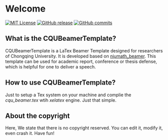 # Welcome
[![MIT License](https://img.shields.io/badge/license-MIT-green.svg)](https://opensource.org/licenses/MIT) 
[![GitHub release](https://img.shields.io/github/release/CQUtug/TeXProposal.svg?label=Github)](https://github.com/CQUtug/CQUBeamer)
[![GitHub commits](https://img.shields.io/github/commits-since/CQUtug/TeXProposal/1.1.svg)](https://github.com/CQUtug/CQUBeamer/issues)

## What is the CQUBeamerTemplate?
CQUBeamerTemplate is a LaTex Beamer Template designed for researchers of Chongqing University. It is developed based on [njumath_beamer](https://github.com/YLiu1231/njumath_beamer). This template can be used for academic report, conference or thesis defense, which is helpful for one to deliver a speech.

## How to use CQUBeamerTemplate?
 
Just to setup a Tex system on your machine and complie the *cqu_beamer.tex* wtih *xelatex* engine. Just that simple.

## About the copyright

Here, We state that there is no copyright reserved. You can edit it, modify it, even crash it. Have fun!
